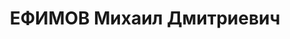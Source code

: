---
title: ЕФИМОВ Михаил Дмитриевич
description: 'Род. в 1891, г. Саратов, русский. Проживал: г. Пермь.

  Арестован 26.08.1937. Обв.: к.-р., вредительство, терр. Приговор: 17.01.1938 – ВМН
  с конфискацией имущества. Расстрелян 17.01.1938'
---